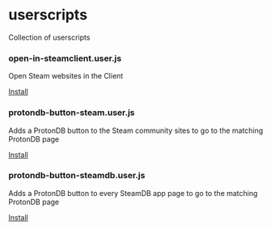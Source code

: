 # userscripts
Collection of userscripts

### open-in-steamclient.user.js
Open Steam websites in the Client

[Install](https://github.com/NoXPhasma/userscripts/raw/main/open-in-steamclient.user.js)

### protondb-button-steam.user.js
Adds a ProtonDB button to the Steam community sites to go to the matching ProtonDB page

[Install](https://github.com/NoXPhasma/userscripts/raw/main/protondb-button-steam.user.js)

### protondb-button-steamdb.user.js
Adds a ProtonDB button to every SteamDB app page  to go to the matching ProtonDB page

[Install](https://github.com/NoXPhasma/userscripts/raw/main/protondb-button-steamdb.user.js)
